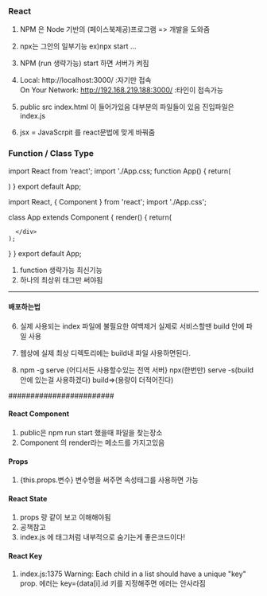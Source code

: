 ### React ###
1. NPM 은 Node 기반의 (페이스북제공)프로그램 => 개발을 도와줌
2. npx는 그안의 일부기능 ex)npx start ...
3. NPM (run 생략가능) start 하면 서버가 켜짐
4.   Local:            http://localhost:3000/ :자기만 접속       
     On Your Network:  http://192.168.219.188:3000/  :타인이 접속가능

5. public                     src
   index.html 이 들어가있음    대부분의 파일들이 있음 진입파일은 index.js
6. jsx = JavaScrpit 를 react문법에 맞게 바꿔줌 
### Function / Class Type ###
import React from 'react';
import './App.css;
function App() {
  return(
    <div className="App">
    </div>
  )
}
export default App;

import React, { Component } from 'react';
import './App.css';

class App extends Component {
  render() {
    return(
      <div className="App">

      </div>
    );
  }
}
export default App;
1. function 생략가능 최신기능
2. 하나의 최상위 태그만 써야됨
------------------
#### 배포하는법 ####
6. 실제 사용되는 index 파일에 불필요한 여백제거
  실제로 서비스할땐 build 안에 파일 사용 
7. 웹상에 실제 최상 디렉토리에는 build내 파일 사용하면된다.

8. npm -g serve {어디서든 사용할수있는 전역 서버}
   npx(한번만) serve -s(build 안에 있는걸 사용하겠다) build=>(용량이 더적어진다) 

########################

#### React Component ####
1. public은 npm run start 했을때 파일을 찾는장소
2. Component 의 render라는 메소드를 가지고있음

#### Props ####
1. {this.props.변수} 변수명을 써주면 속성태그를 사용하면 가능
#### React State ####
1. props 랑 같이 보고 이해해야됨
2. 공책참고
3. index.js 에 <App /> 태그처럼 내부적으로 숨기는게 좋은코드이다!
#### React Key ####
1. index.js:1375 Warning: Each child in a list should have a unique "key" prop. 에러는
   key={data[i].id 키를 지정해주면 에러는 안사라짐 